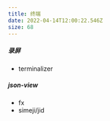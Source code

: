 ```yaml
---
title: 终端
date: 2022-04-14T12:00:22.546Z
size: 68
---
```

##### 录屏

- terminalizer



##### json-view

- fx
- simeji/jid

